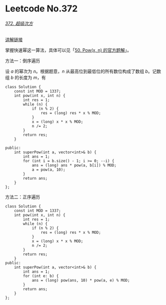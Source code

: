 # Leetcode No.372

###### [372. 超级次方](https://leetcode-cn.com/problems/super-pow/)

[讲解链接](https://leetcode-cn.com/problems/super-pow/solution/chao-ji-ci-fang-by-leetcode-solution-ow8j/)

掌握快速幂这一算法，具体可以见「[50. Pow(x, n) 的官方题解](https://leetcode-cn.com/problems/powx-n/solution/powx-n-by-leetcode-solution/)」。

方法一：倒序遍历

设 *a* 的幂次为 *n*。根据题意，*n* 从最高位到最低位的所有数位构成了数组 *b*。记数组 *b* 的长度为 *m*，有

```
class Solution {
    const int MOD = 1337;
    int pow(int x, int n) {
        int res = 1;
        while (n) {
            if (n % 2) {
                res = (long) res * x % MOD;
            }
            x = (long) x * x % MOD;
            n /= 2;
        }
        return res;
    }

public:
    int superPow(int a, vector<int>& b) {
        int ans = 1;
        for (int i = b.size() - 1; i >= 0; --i) {
            ans = (long) ans * pow(a, b[i]) % MOD;
            a = pow(a, 10);
        }
        return ans;
    }
};
```

方法二：正序遍历

```
class Solution {
    const int MOD = 1337;
    int pow(int x, int n) {
        int res = 1;
        while (n) {
            if (n % 2) {
                res = (long) res * x % MOD;
            }
            x = (long) x * x % MOD;
            n /= 2;
        }
        return res;
    }
public:
    int superPow(int a, vector<int>& b) {
        int ans = 1;
        for (int e: b) {
            ans = (long) pow(ans, 10) * pow(a, e) % MOD;
        }
        return ans;
    }
};
```

